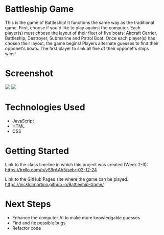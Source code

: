 # Battleship Game
This is the game of Battleship! It functions the same way as the traditional game.  First, choose if you'd like to play against the computer. Each player(s) must choose the layout of their fleet of five boats: Aircraft Carrier, Battleship, Destroyer, Submarine and Patrol Boat.  Once each player(s) has chosen their layout, the game begins!  Players alternate guesses to find their opponet's boats.  The first player to sink all five of their opponet's ships wins!

# Screenshot

<img src="https://media.licdn.com/dms/image/D4E2DAQENXQlg6mX8tA/profile-treasury-image-shrink_160_160/0/1709509785352?e=1710115200&v=beta&t=rnHZJ9XbnqUNlc9ryTUWPACoBYnytJsUYgy7p1v0fOE">
<img src="https://media.licdn.com/dms/image/D4E2DAQEv8Cth5Kh-yg/profile-treasury-image-shrink_160_160/0/1709509915534?e=1710115200&v=beta&t=TShWmSwiBh9DSFYt_tgBncobti9O2N490PZI5SldDmo">

# Technologies Used

- JavaScript
- HTML
- CSS

# Getting Started

Link to the class timeline in which this project was created (Week 2-3):
https://trello.com/b/yS9rAAh5/sebr-02-12-24

Link to the GitHub Pages site where the game can be played.
https://nickldimartino.github.io/Battleship-Game/

# Next Steps

- Enhance the computer AI to make more knowledgable guesses
- Find and fix possible bugs
- Refactor code